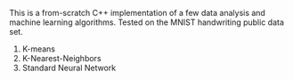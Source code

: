 This is a from-scratch C++ implementation of a few data analysis and machine learning algorithms. Tested on the MNIST handwriting public data set.

1. K-means
2. K-Nearest-Neighbors
3. Standard Neural Network
